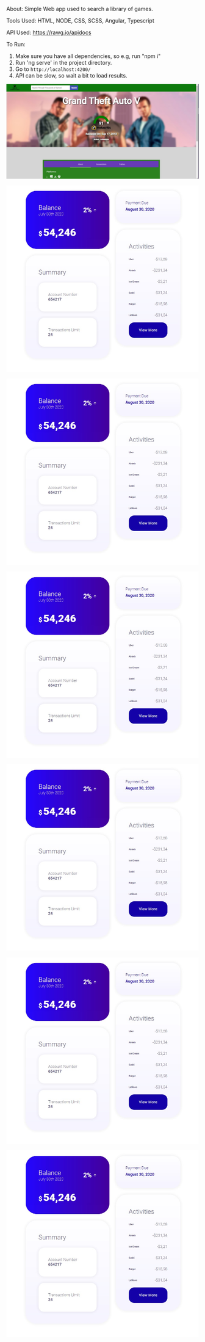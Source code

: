About:
Simple Web app used to search a library of games. 

Tools Used:
HTML, NODE, CSS, SCSS, Angular, Typescript

API Used:
https://rawg.io/apidocs

To Run:
1. Make sure you have all dependencies, so e.g, run "npm i"
2. Run 'ng serve' in the project directory.
3. Go to `http://localhost:4200/`
4. API can be slow, so wait a bit to load results.

![This is the Banking Dashboard Sample](https://github.com/Nabildexter/ALL-Web-Projects/blob/main/VideoGame%20API%20WebApp%20(HTML%2C%20Node%2C%20SCSS%2C%20Angular%2C%20Typescript)/sample1.jpg?raw=true)


![This is the Banking Dashboard Sample](https://github.com/Nabildexter/ALL-Web-Projects/blob/main/Banking%20Statement%20UIUX%20(Bootsrap%205,%20CSS)/banksample.jpg?raw=true)


![This is the Banking Dashboard Sample](https://github.com/Nabildexter/ALL-Web-Projects/blob/main/Banking%20Statement%20UIUX%20(Bootsrap%205,%20CSS)/banksample.jpg?raw=true)


![This is the Banking Dashboard Sample](https://github.com/Nabildexter/ALL-Web-Projects/blob/main/Banking%20Statement%20UIUX%20(Bootsrap%205,%20CSS)/banksample.jpg?raw=true)


![This is the Banking Dashboard Sample](https://github.com/Nabildexter/ALL-Web-Projects/blob/main/Banking%20Statement%20UIUX%20(Bootsrap%205,%20CSS)/banksample.jpg?raw=true)


![This is the Banking Dashboard Sample](https://github.com/Nabildexter/ALL-Web-Projects/blob/main/Banking%20Statement%20UIUX%20(Bootsrap%205,%20CSS)/banksample.jpg?raw=true)


![This is the Banking Dashboard Sample](https://github.com/Nabildexter/ALL-Web-Projects/blob/main/Banking%20Statement%20UIUX%20(Bootsrap%205,%20CSS)/banksample.jpg?raw=true)
